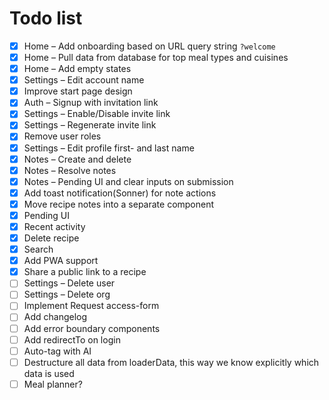 # Todo list

- [x] Home – Add onboarding based on URL query string `?welcome`
- [x] Home – Pull data from database for top meal types and cuisines
- [x] Home – Add empty states
- [x] Settings – Edit account name
- [x] Improve start page design
- [x] Auth – Signup with invitation link
- [x] Settings – Enable/Disable invite link
- [x] Settings – Regenerate invite link
- [x] Remove user roles
- [x] Settings – Edit profile first- and last name
- [x] Notes – Create and delete
- [x] Notes – Resolve notes
- [x] Notes – Pending UI and clear inputs on submission
- [x] Add toast notification(Sonner) for note actions
- [x] Move recipe notes into a separate component
- [x] Pending UI
- [x] Recent activity
- [x] Delete recipe
- [x] Search
- [x] Add PWA support
- [x] Share a public link to a recipe
- [ ] Settings – Delete user
- [ ] Settings – Delete org
- [ ] Implement Request access-form
- [ ] Add changelog
- [ ] Add error boundary components
- [ ] Add redirectTo on login
- [ ] Auto-tag with AI
- [ ] Destructure all data from loaderData, this way we know explicitly which data is used
- [ ] Meal planner?